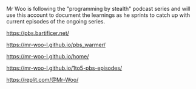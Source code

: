 Mr Woo is following the "programming by stealth" podcast series
and will use this account to document the learnings as he
sprints to catch up with current episodes of the ongoing series. 

https://pbs.bartificer.net/

https://mr-woo-l.github.io/pbs_warmer/

https://mr-woo-l.github.io/home/


https://mr-woo-l.github.io/1to5-pbs-episodes/


https://replit.com/@Mr-Woo/

<!---
Mr-Woo-L/Mr-Woo-L is a ✨ special ✨ repository because its `README.md` (this file) appears on your GitHub profile.
You can click the Preview link to take a look at your changes.
--->
